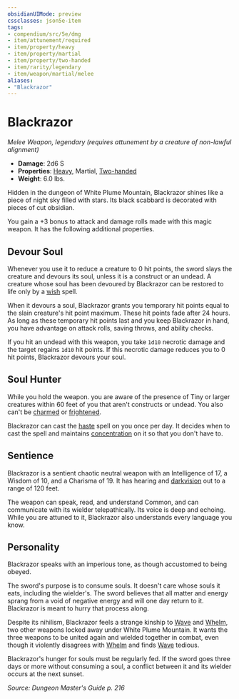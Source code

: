 ```yaml
---
obsidianUIMode: preview
cssclasses: json5e-item
tags:
- compendium/src/5e/dmg
- item/attunement/required
- item/property/heavy
- item/property/martial
- item/property/two-handed
- item/rarity/legendary
- item/weapon/martial/melee
aliases: 
- "Blackrazor"
---
```

# Blackrazor
*Melee Weapon, legendary (requires attunement by a creature of non-lawful alignment)*  

- **Damage**: 2d6 S
- **Properties**: [Heavy](z_compendium/rules/item-properties.md#Heavy), Martial, [Two-handed](z_compendium/rules/item-properties.md#Two-handed)
- **Weight**: 6.0 lbs.

Hidden in the dungeon of White Plume Mountain, Blackrazor shines like a piece of night sky filled with stars. Its black scabbard is decorated with pieces of cut obsidian.

You gain a +3 bonus to attack and damage rolls made with this magic weapon. It has the following additional properties.

## Devour Soul

Whenever you use it to reduce a creature to 0 hit points, the sword slays the creature and devours its soul, unless it is a construct or an undead. A creature whose soul has been devoured by Blackrazor can be restored to life only by a [wish](z_compendium/spells/wish.md) spell.

When it devours a soul, Blackrazor grants you temporary hit points equal to the slain creature's hit point maximum. These hit points fade after 24 hours. As long as these temporary hit points last and you keep Blackrazor in hand, you have advantage on attack rolls, saving throws, and ability checks.

If you hit an undead with this weapon, you take `1d10` necrotic damage and the target regains `1d10` hit points. If this necrotic damage reduces you to 0 hit points, Blackrazor devours your soul.

## Soul Hunter

While you hold the weapon. you are aware of the presence of Tiny or larger creatures within 60 feet of you that aren't constructs or undead. You also can't be [charmed](z_compendium/rules/conditions.md#charmed) or [frightened](z_compendium/rules/conditions.md#frightened).

Blackrazor can cast the [haste](z_compendium/spells/haste.md) spell on you once per day. It decides when to cast the spell and maintains [concentration](z_compendium/rules/conditions.md#concentration) on it so that you don't have to.

## Sentience

Blackrazor is a sentient chaotic neutral weapon with an Intelligence of 17, a Wisdom of 10, and a Charisma of 19. It has hearing and [darkvision](z_compendium/rules/senses.md#darkvision) out to a range of 120 feet.

The weapon can speak, read, and understand Common, and can communicate with its wielder telepathically. Its voice is deep and echoing. While you are attuned to it, Blackrazor also understands every language you know.

## Personality

Blackrazor speaks with an imperious tone, as though accustomed to being obeyed.

The sword's purpose is to consume souls. It doesn't care whose souls it eats, including the wielder's. The sword believes that all matter and energy sprang from a void of negative energy and will one day return to it. Blackrazor is meant to hurry that process along.

Despite its nihilism, Blackrazor feels a strange kinship to [Wave](z_compendium/items/wave.md) and [Whelm](z_compendium/items/whelm.md), two other weapons locked away under White Plume Mountain. It wants the three weapons to be united again and wielded together in combat, even though it violently disagrees with [Whelm](z_compendium/items/whelm.md) and finds [Wave](z_compendium/items/wave.md) tedious.

Blackrazor's hunger for souls must be regularly fed. If the sword goes three days or more without consuming a soul, a conflict between it and its wielder occurs at the next sunset.

*Source: Dungeon Master's Guide p. 216*